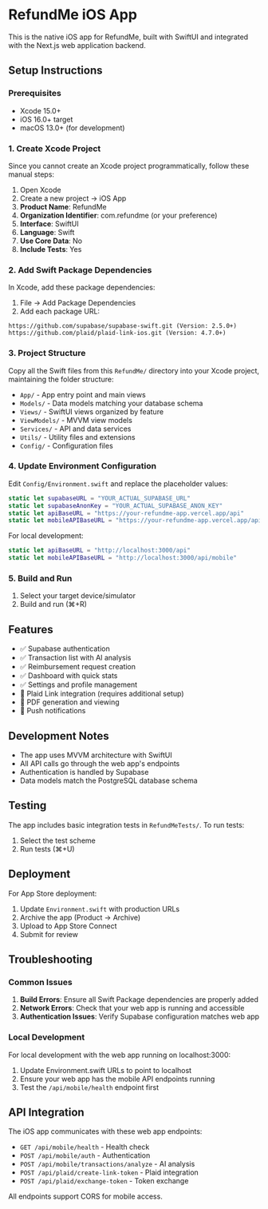 # RefundMe iOS App

This is the native iOS app for RefundMe, built with SwiftUI and integrated with the Next.js web application backend.

## Setup Instructions

### Prerequisites

- Xcode 15.0+ 
- iOS 16.0+ target
- macOS 13.0+ (for development)

### 1. Create Xcode Project

Since you cannot create an Xcode project programmatically, follow these manual steps:

1. Open Xcode
2. Create a new project → iOS App
3. **Product Name**: RefundMe
4. **Organization Identifier**: com.refundme (or your preference)
5. **Interface**: SwiftUI
6. **Language**: Swift
7. **Use Core Data**: No
8. **Include Tests**: Yes

### 2. Add Swift Package Dependencies

In Xcode, add these package dependencies:

1. File → Add Package Dependencies
2. Add each package URL:

```
https://github.com/supabase/supabase-swift.git (Version: 2.5.0+)
https://github.com/plaid/plaid-link-ios.git (Version: 4.7.0+)
```

### 3. Project Structure

Copy all the Swift files from this `RefundMe/` directory into your Xcode project, maintaining the folder structure:

- `App/` - App entry point and main views
- `Models/` - Data models matching your database schema
- `Views/` - SwiftUI views organized by feature
- `ViewModels/` - MVVM view models
- `Services/` - API and data services
- `Utils/` - Utility files and extensions
- `Config/` - Configuration files

### 4. Update Environment Configuration

Edit `Config/Environment.swift` and replace the placeholder values:

```swift
static let supabaseURL = "YOUR_ACTUAL_SUPABASE_URL"
static let supabaseAnonKey = "YOUR_ACTUAL_SUPABASE_ANON_KEY"
static let apiBaseURL = "https://your-refundme-app.vercel.app/api"
static let mobileAPIBaseURL = "https://your-refundme-app.vercel.app/api/mobile"
```

For local development:
```swift
static let apiBaseURL = "http://localhost:3000/api"
static let mobileAPIBaseURL = "http://localhost:3000/api/mobile"
```

### 5. Build and Run

1. Select your target device/simulator
2. Build and run (⌘+R)

## Features

- ✅ Supabase authentication
- ✅ Transaction list with AI analysis
- ✅ Reimbursement request creation
- ✅ Dashboard with quick stats
- ✅ Settings and profile management
- 🚧 Plaid Link integration (requires additional setup)
- 🚧 PDF generation and viewing
- 🚧 Push notifications

## Development Notes

- The app uses MVVM architecture with SwiftUI
- All API calls go through the web app's endpoints
- Authentication is handled by Supabase
- Data models match the PostgreSQL database schema

## Testing

The app includes basic integration tests in `RefundMeTests/`. To run tests:

1. Select the test scheme
2. Run tests (⌘+U)

## Deployment

For App Store deployment:

1. Update `Environment.swift` with production URLs
2. Archive the app (Product → Archive)
3. Upload to App Store Connect
4. Submit for review

## Troubleshooting

### Common Issues

1. **Build Errors**: Ensure all Swift Package dependencies are properly added
2. **Network Errors**: Check that your web app is running and accessible
3. **Authentication Issues**: Verify Supabase configuration matches web app

### Local Development

For local development with the web app running on localhost:3000:

1. Update Environment.swift URLs to point to localhost
2. Ensure your web app has the mobile API endpoints running
3. Test the `/api/mobile/health` endpoint first

## API Integration

The iOS app communicates with these web app endpoints:

- `GET /api/mobile/health` - Health check
- `POST /api/mobile/auth` - Authentication
- `POST /api/mobile/transactions/analyze` - AI analysis
- `POST /api/plaid/create-link-token` - Plaid integration
- `POST /api/plaid/exchange-token` - Token exchange

All endpoints support CORS for mobile access.